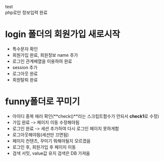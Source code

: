  test  
 php로만 정보입력 완료  
# login 폴더의 회원가입 새로시작  
- 특수문자 확인  
 - 회원가입 완료, 회원정보 name 추가  
 - 로그인 관계배열을 이용하여 완료  
 - session 추가  
 - 로그아웃 완료  
 - 회원탈퇴 완료  
# funny폴더로 꾸미기  
- 아이디 중복 에러 확인(**check()**라는 스크립트함수가 안되서 **check1**로 수정)  
- 가입 완료 -> 페이지 이동 수정해야됨  
- 로그인 완료 -> 세션 추가하여 다시 로그인 페이지 못하게함  
- 로그아웃해야됨(세션만 끄면됨)  
- 페이지 컨텐츠, 꾸미기 뭐해야될지 모르겠음  
- 로그인 후, 회원가입 후  페이지 이동  
- 검색 서밋, value값 유지 검색은 DB 가져옴
